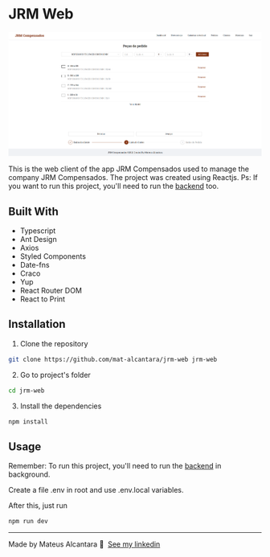 # JRM Web

![Preview 1](./preview1.png)

This is the web client of the app JRM Compensados used to manage the company JRM Compensados. The project was created using Reactjs. Ps: If you want to run this project, you'll need to run the [backend](https://github.com/mat-alcantara/jrm-api) too.

## Built With

- Typescript
- Ant Design
- Axios
- Styled Components
- Date-fns
- Craco
- Yup
- React Router DOM
- React to Print

## Installation

1. Clone the repository

```bash
git clone https://github.com/mat-alcantara/jrm-web jrm-web
```

2. Go to project's folder

```bash
cd jrm-web
```

3. Install the dependencies

```bash
npm install
```

## Usage

Remember: To run this project, you'll need to run the [backend](https://github.com/mat-alcantara/jrm-api) in background.

Create a file .env in root and use .env.local variables.

After this, just run

```bash
npm run dev
```

---

Made by Mateus Alcantara 👋 &nbsp;[See my linkedin](https://www.linkedin.com/in/mat-alcantara/)
